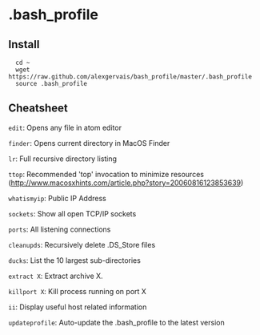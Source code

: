 # .bash_profile

## Install

```
  cd ~
  wget https://raw.github.com/alexgervais/bash_profile/master/.bash_profile
  source .bash_profile
```

## Cheatsheet

`edit`: Opens any file in atom editor

`finder`: Opens current directory in MacOS Finder

`lr`: Full recursive directory listing

`ttop`:  Recommended 'top' invocation to minimize resources (http://www.macosxhints.com/article.php?story=20060816123853639)

`whatismyip`: Public IP Address

`sockets`: Show all open TCP/IP sockets

`ports`: All listening connections

`cleanupds`: Recursively delete .DS_Store files

`ducks`: List the 10 largest sub-directories

`extract X`: Extract archive X.

`killport X`: Kill process running on port X

`ii`:  Display useful host related information

`updateprofile`: Auto-update the .bash_profile to the latest version
